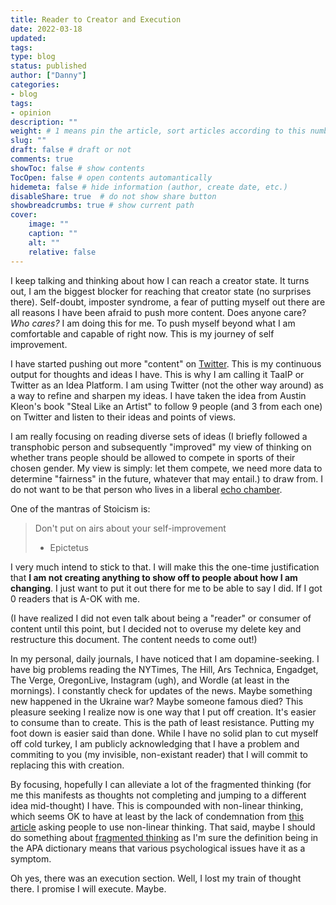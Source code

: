 ```yaml
---
title: Reader to Creator and Execution
date: 2022-03-18
updated:
tags:
type: blog
status: published
author: ["Danny"]
categories: 
- blog
tags: 
- opinion
description: ""
weight: # 1 means pin the article, sort articles according to this number
slug: ""
draft: false # draft or not
comments: true
showToc: false # show contents
TocOpen: false # open contents automantically
hidemeta: false # hide information (author, create date, etc.)
disableShare: true	# do not show share button
showbreadcrumbs: true # show current path
cover:
    image: ""
    caption: ""
    alt: ""
    relative: false
---
```


I keep talking and thinking about how I can reach a creator state. It turns out, I am the biggest blocker for reaching that creator state (no surprises there). Self-doubt, imposter syndrome, a fear of putting myself out there are all reasons I have been afraid to push more content. Does anyone care? _Who cares?_ I am doing this for me. To push myself beyond what I am comfortable and capable of right now. This is my journey of self improvement.

I have started pushing out more "content" on [Twitter](https://twitter.com/nightconcept). This is my continuous output for thoughts and ideas I have. This is why I am calling it TaaIP or Twitter as an Idea Platform. I am using Twitter (not the other way around) as a way to refine and sharpen my ideas. I have taken the idea from Austin Kleon's book "Steal Like an Artist" to follow 9 people (and 3 from each one) on Twitter and listen to their ideas and points of views.

I am really focusing on reading diverse sets of ideas (I briefly followed a transphobic person and subsequently "improved" my view of thinking on whether trans people should be allowed to compete in sports of their chosen gender. My view is simply: let them compete, we need more data to determine "fairness" in the future, whatever that may entail.) to draw from. I do not want to be that person who lives in a liberal [echo chamber](<https://en.wikipedia.org/wiki/Echo_chamber_(media)>).

One of the mantras of Stoicism is:

> Don't put on airs about your self-improvement
>
> - Epictetus

I very much intend to stick to that. I will make this the one-time justification that **I am not creating anything to show off to people about how I am changing**. I just want to put it out there for me to be able to say I did. If I got 0 readers that is A-OK with me.

(I have realized I did not even talk about being a "reader" or consumer of content until this point, but I decided not to overuse my delete key and restructure this document. The content needs to come out!)

In my personal, daily journals, I have noticed that I am dopamine-seeking. I have big problems reading the NYTimes, The Hill, Ars Technica, Engadget, The Verge, OregonLive, Instagram (ugh), and Wordle (at least in the mornings). I constantly check for updates of the news. Maybe something new happened in the Ukraine war? Maybe someone famous died? This pleasure seeking I realize now is one way that I put off creation. It's easier to consume than to create. This is the path of least resistance. Putting my foot down is easier said than done. While I have no solid plan to cut myself off cold turkey, I am publicly acknowledging that I have a problem and commiting to you (my invisible, non-existant reader) that I will commit to replacing this with creation.

By focusing, hopefully I can alleviate a lot of the fragmented thinking (for me this manifests as thoughts not completing and jumping to a different idea mid-thought) I have. This is compounded with non-linear thinking, which seems OK to have at least by the lack of condemnation from [this article](https://www.psychologytoday.com/us/blog/thinking-about-kids/201711/pretty-good-organizing-system-non-linear-thinkers) asking people to use non-linear thinking. That said, maybe I should do something about [fragmented thinking](https://dictionary.apa.org/fragmentation) as I'm sure the definition being in the APA dictionary means that various psychological issues have it as a symptom.

Oh yes, there was an execution section. Well, I lost my train of thought there. I promise I will execute. Maybe.
